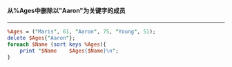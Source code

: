 #### 从%Ages中删除以"Aaron"为关键字的成员
------
```perl
%Ages = ("Maris", 61, "Aaron", 75, "Young", 51);
delete $Ages{"Aaron"};
foreach $Name (sort keys %Ages){
	print "$Name	$Ages{$Name}\n";
}
```

